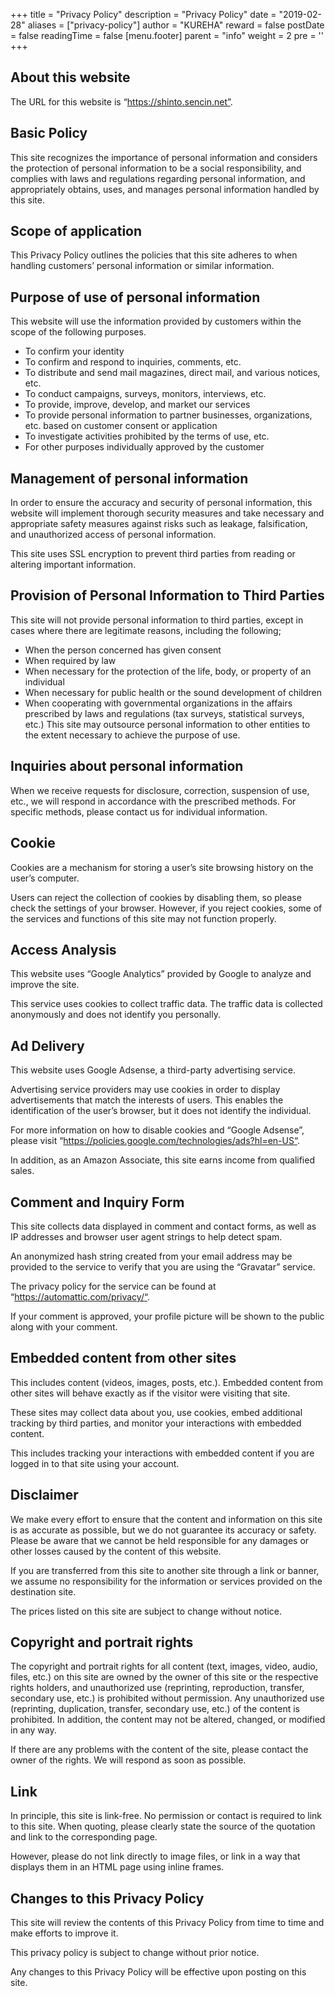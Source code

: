 +++
title = "Privacy Policy"
description = "Privacy Policy"
date = "2019-02-28"
aliases = ["privacy-policy"]
author = "KUREHA"
reward = false
postDate = false
readingTime = false
[menu.footer]
  parent = "info"
  weight = 2
  pre = '<i class="fas fa-fw fa-info-circle me-1"></i>'
+++

## About this website
The URL for this website is “https://shinto.sencin.net”.

## Basic Policy
This site recognizes the importance of personal information and considers the protection of personal information to be a social responsibility, and complies with laws and regulations regarding personal information, and appropriately obtains, uses, and manages personal information handled by this site.

## Scope of application
This Privacy Policy outlines the policies that this site adheres to when handling customers’ personal information or similar information.

## Purpose of use of personal information
This website will use the information provided by customers within the scope of the following purposes.

- To confirm your identity
- To confirm and respond to inquiries, comments, etc.
- To distribute and send mail magazines, direct mail, and various notices, etc.
- To conduct campaigns, surveys, monitors, interviews, etc.
- To provide, improve, develop, and market our services
- To provide personal information to partner businesses, organizations, etc. based on customer consent or application
- To investigate activities prohibited by the terms of use, etc.
- For other purposes individually approved by the customer

## Management of personal information
In order to ensure the accuracy and security of personal information, this website will implement thorough security measures and take necessary and appropriate safety measures against risks such as leakage, falsification, and unauthorized access of personal information.

This site uses SSL encryption to prevent third parties from reading or altering important information.

## Provision of Personal Information to Third Parties
This site will not provide personal information to third parties, except in cases where there are legitimate reasons, including the following;

- When the person concerned has given consent
- When required by law
- When necessary for the protection of the life, body, or property of an individual
- When necessary for public health or the sound development of children
- When cooperating with governmental organizations in the affairs prescribed by laws and regulations (tax surveys, statistical surveys, etc.)
This site may outsource personal information to other entities to the extent necessary to achieve the purpose of use.

## Inquiries about personal information
When we receive requests for disclosure, correction, suspension of use, etc., we will respond in accordance with the prescribed methods. For specific methods, please contact us for individual information.

## Cookie
Cookies are a mechanism for storing a user’s site browsing history on the user’s computer.

Users can reject the collection of cookies by disabling them, so please check the settings of your browser. However, if you reject cookies, some of the services and functions of this site may not function properly.

## Access Analysis
This website uses “Google Analytics” provided by Google to analyze and improve the site.

This service uses cookies to collect traffic data. The traffic data is collected anonymously and does not identify you personally.

## Ad Delivery
This website uses Google Adsense, a third-party advertising service.

Advertising service providers may use cookies in order to display advertisements that match the interests of users. This enables the identification of the user’s browser, but it does not identify the individual.

For more information on how to disable cookies and “Google Adsense”, please visit “https://policies.google.com/technologies/ads?hl=en-US“.

In addition, as an Amazon Associate, this site earns income from qualified sales.

## Comment and Inquiry Form
This site collects data displayed in comment and contact forms, as well as IP addresses and browser user agent strings to help detect spam.

An anonymized hash string created from your email address may be provided to the service to verify that you are using the “Gravatar” service.

The privacy policy for the service can be found at “https://automattic.com/privacy/“.

If your comment is approved, your profile picture will be shown to the public along with your comment.

## Embedded content from other sites
This includes content (videos, images, posts, etc.). Embedded content from other sites will behave exactly as if the visitor were visiting that site.

These sites may collect data about you, use cookies, embed additional tracking by third parties, and monitor your interactions with embedded content.

This includes tracking your interactions with embedded content if you are logged in to that site using your account.

## Disclaimer
We make every effort to ensure that the content and information on this site is as accurate as possible, but we do not guarantee its accuracy or safety. Please be aware that we cannot be held responsible for any damages or other losses caused by the content of this website.

If you are transferred from this site to another site through a link or banner, we assume no responsibility for the information or services provided on the destination site.

The prices listed on this site are subject to change without notice.

## Copyright and portrait rights
The copyright and portrait rights for all content (text, images, video, audio, files, etc.) on this site are owned by the owner of this site or the respective rights holders, and unauthorized use (reprinting, reproduction, transfer, secondary use, etc.) is prohibited without permission. Any unauthorized use (reprinting, duplication, transfer, secondary use, etc.) of the content is prohibited. In addition, the content may not be altered, changed, or modified in any way.

If there are any problems with the content of the site, please contact the owner of the rights. We will respond as soon as possible.

## Link
In principle, this site is link-free. No permission or contact is required to link to this site. When quoting, please clearly state the source of the quotation and link to the corresponding page.

However, please do not link directly to image files, or link in a way that displays them in an HTML page using inline frames.

## Changes to this Privacy Policy
This site will review the contents of this Privacy Policy from time to time and make efforts to improve it.

This privacy policy is subject to change without prior notice.

Any changes to this Privacy Policy will be effective upon posting on this site.
